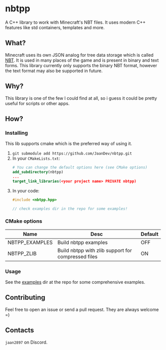 # nbtpp
A C++ library to work with Minecraft's NBT files. It uses modern C++ features like std containers, templates and more.

## What?
Minecraft uses its own JSON analog for tree data storage which is called [NBT](https://minecraft.fandom.com/wiki/NBT_format). It is used in many places of the game and is present in binary and text forms. This library currently only supports the binary NBT format, however the text format may also be supported in future.

## Why?
This library is one of the few I could find at all, so i guess it could be pretty useful for scripts or other apps.

## How?
### Installing
This lib supports cmake which is the preferred way of using it.
1. `git submodule add https://github.com/JaanDev/nbtpp.git`
2. In your `CMakeLists.txt`:
   ```cmake
   # You can change the default options here (see CMake options)
   add_subdirectory(nbtpp)
   ...
   target_link_libraries(<your project name> PRIVATE nbtpp)
   ```
3. In your code:
   ```cpp
   #include <nbtpp.hpp>

   // check examples dir in the repo for some examples!
   ```

### CMake options
|Name|Desc|Default|
|---|---|---|
|NBTPP_EXAMPLES|Build nbtpp examples|OFF
|NBTPP_ZLIB|Build nbtpp with zlib support for compressed files|ON

### Usage
See the [examples](examples) dir at the repo for some comprehensive examples.

## Contributing
Feel free to open an issue or send a pull request. They are always welcome =)

## Contacts
`jaan2897` on Discord.